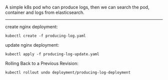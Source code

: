 A simple k8s pod who can produce logs, then we can search the pod, container and logs from elasticsearch.  

---  
create nginx deployment:  
```
kubectl create -f producing-log.yaml
```

update nginx deployment:  
```
kubectl apply -f producing-log-update.yaml
```

Rolling Back to a Previous Revision:
```
kubectl rollout undo deployment/producing-log-deployment
```
